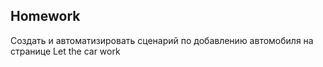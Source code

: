 ## Homework

Создать и автоматизировать сценарий по добавлению автомобиля на странице Let the car work
